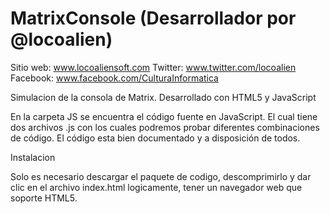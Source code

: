 MatrixConsole (Desarrollador por @locoalien) 
==============================================
Sitio web: www.locoaliensoft.com
Twitter: www.twitter.com/locoalien 
Facebook: www.facebook.com/CulturaInformatica

Simulacion de la consola de Matrix. Desarrollado con HTML5 y JavaScript

En la carpeta JS se encuentra el código fuente en JavaScript. El cual tiene dos archivos .js con los cuales podremos probar diferentes combinaciones de código. El código esta bien documentado y a disposición de todos.

Instalacion

Solo es necesario descargar el paquete de codigo, descomprimirlo y dar clic en el archivo index.html
logicamente, tener un navegador web que soporte HTML5.


